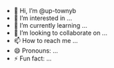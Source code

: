 - 👋 Hi, I’m @up-townyb
- 👀 I’m interested in ...
- 🌱 I’m currently learning ...
- 💞️ I’m looking to collaborate on ...
- 📫 How to reach me ...
- 😄 Pronouns: ...
- ⚡ Fun fact: ...

<!---
up-townyb/up-townyb is a ✨ special ✨ repository because its `README.md` (this file) appears on your GitHub profile.
You can click the Preview link to take a look at your changes.
--->
